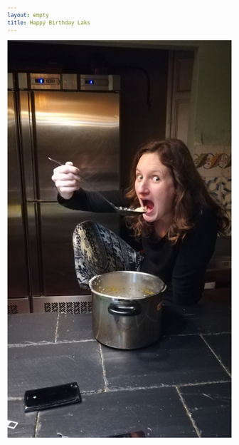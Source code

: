 ```yaml
---
layout: empty
title: Happy Birthday Laks
---
```


<link rel="stylesheet" href="assets/css/laks.css">


<p align="center">
<img src="/assets/img/laks.jpg" alt="laks"/>
</p>

